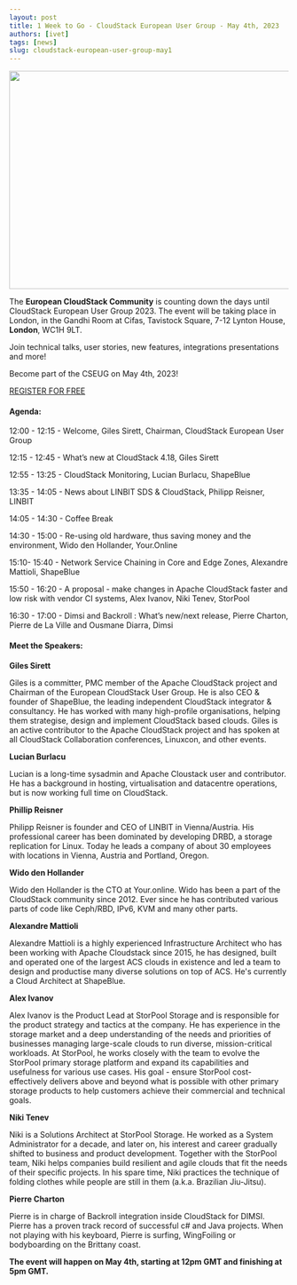 ```yaml
---
layout: post
title: 1 Week to Go - CloudStack European User Group - May 4th, 2023
authors: [ivet]
tags: [news]
slug: cloudstack-european-user-group-may1
---
```

<img src="/img/imported/59255fe4-a752-4813-bb46-61a1089ace99" width= "750" height = "393" />

The **European CloudStack Community** is counting down the days until CloudStack
European User Group 2023. The event will be taking place in London, in the
Gandhi Room at Cifas, Tavistock Square, 7-12 Lynton House, **London**, WC1H 9LT.

Join technical talks, user stories, new features, integrations presentations and more!

Become part of the CSEUG on May 4th, 2023!

<a class="button button--primary" href="https://www.eventbrite.co.uk/e/cloudstack-european-user-group-2023-tickets-513821653397" >REGISTER FOR FREE</a>

<!-- truncate -->

<h4>Agenda:</h4>


12:00 - 12:15 - Welcome, Giles Sirett, Chairman, CloudStack European User Group


12:15 - 12:45 - What’s new at CloudStack 4.18, Giles Sirett


12:55 - 13:25 - CloudStack Monitoring, Lucian Burlacu, ShapeBlue


13:35 - 14:05 - News about LINBIT SDS & CloudStack, Philipp Reisner, LINBIT


14:05 - 14:30 - Coffee Break


14:30 - 15:00 - Re-using old hardware, thus saving money and the environment, Wido den Hollander, Your.Online


15:10- 15:40 - Network Service Chaining in Core and Edge Zones, Alexandre Mattioli, ShapeBlue


15:50 - 16:20 - A proposal - make changes in Apache CloudStack faster and low risk with vendor CI systems, Alex Ivanov, Niki Tenev, StorPool


16:30 - 17:00 - Dimsi and Backroll : What’s new/next release, Pierre Charton, Pierre de La Ville and Ousmane Diarra, Dimsi


<h4>Meet the Speakers:</h4>


**Giles Sirett**

Giles is a committer, PMC member of the Apache CloudStack project and Chairman
of the European CloudStack User Group. He is also CEO & founder of ShapeBlue,
the leading independent CloudStack integrator & consultancy. He has worked with
many high-profile organisations, helping them strategise, design and implement
CloudStack based clouds. Giles is an active contributor to the Apache CloudStack
project and has spoken at all CloudStack Collaboration conferences, Linuxcon,
and other events.

**Lucian Burlacu**

Lucian is a long-time sysadmin and Apache Cloustack user and contributor. He has
a background in hosting, virtualisation and datacentre operations, but is now
working full time on CloudStack.

**Phillip Reisner**

Philipp Reisner is founder and CEO of LINBIT in Vienna/Austria. His professional
career has been dominated by developing DRBD, a storage replication for Linux.
Today he leads a company of about 30 employees with locations in Vienna, Austria
and Portland, Oregon.

**Wido den Hollander**

Wido den Hollander is the CTO at Your.online. Wido has been a part of the
CloudStack community since 2012. Ever since he has contributed various parts of
code like Ceph/RBD, IPv6, KVM and many other parts.

**Alexandre Mattioli**

Alexandre Mattioli is a highly experienced Infrastructure Architect who has been
working with Apache Cloudstack since 2015, he has designed, built and operated
one of the largest ACS clouds in existence and led a team to design and
productise many diverse solutions on top of ACS. He's currently a Cloud
Architect at ShapeBlue.

**Alex Ivanov**

Alex Ivanov is the Product Lead at StorPool Storage and is responsible for the
product strategy and tactics at the company. He has experience in the storage
market and a deep understanding of the needs and priorities of businesses
managing large-scale clouds to run diverse, mission-critical workloads. At
StorPool, he works closely with the team to evolve the StorPool primary storage
platform and expand its capabilities and usefulness for various use cases. His
goal - ensure StorPool cost-effectively delivers above and beyond what is
possible with other primary storage products to help customers achieve their
commercial and technical goals.

**Niki Tenev**

Niki is a Solutions Architect at StorPool Storage. He worked as a System
Administrator for a decade, and later on, his interest and career gradually
shifted to business and product development. Together with the StorPool team,
Niki helps companies build resilient and agile clouds that fit the needs of
their specific projects. In his spare time, Niki practices the technique of
folding clothes while people are still in them (a.k.a. Brazilian Jiu-Jitsu).

**Pierre Charton**

Pierre is in charge of Backroll integration inside CloudStack for DIMSI. Pierre
has a proven track record of successful c# and Java projects. When not playing
with his keyboard, Pierre is surfing, WingFoiling or bodyboarding on the
Brittany coast.

**The event will happen on May 4th, starting at 12pm GMT and finishing at 5pm GMT.**
